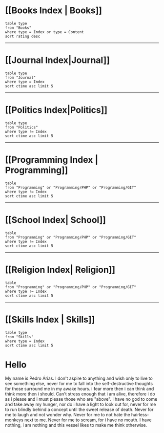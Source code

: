 
# [[Books Index | Books]]
```dataview
table type
from "Books"
where type = Index or type = Content
sort rating desc
```

---
# [[Journal Index|Journal]]
```dataview
table type
from "Journal"
where type = Index
sort ctime asc limit 5

```

--- 
# [[Politics Index|Politics]]
```dataview
table type
from "Politics"
where type != Index
sort ctime asc limit 5
```
---

# [[Programming Index | Programming]]
```dataview
table
from "Programming" or "Programming/PHP" or "Programming/GIT" 
where type != Index
sort ctime asc limit 5
```

---
# [[School Index| School]]
```dataview
table
from "Programming" or "Programming/PHP" or "Programming/GIT" 
where type != Index
sort ctime asc limit 5
```

---
# [[Religion Index| Religion]]
```dataview
table
from "Programming" or "Programming/PHP" or "Programming/GIT" 
where type != Index
sort ctime asc limit 5
```

---
# [[Skills Index | Skills]]
```dataview
table type
from "Skills"
where type = Index
sort ctime asc limit 5

```

# Hello
My name is Pedro Árias. I don't aspire to anything and wish only to live to see something else, never for me to fall into the self-destructive thoughts for those surround me in my awake hours. i fear more then i can think and think more then i should. Can't stress enough that i am alive, therefore i do as i please and i must please those who are "above". i have no god to come and take away my hunger, nor do i have a light to look out for, never for me to run blindly behind a concept until the sweet release of death. Never for me to laugh and not wonder why. Never for me to not hate the hairless-monkeys next to me. Never for me to scream, for i have no mouth. I have nothing, i am nothing and this vessel likes to make me think otherwise.